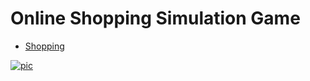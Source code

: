 # Online Shopping Simulation Game
- [Shopping](https://marketxoro.herokuapp.com/)

[![pic](https://i.imgur.com/g6OoGxl.png)](https://i.imgur.com/g6OoGxl.png)
